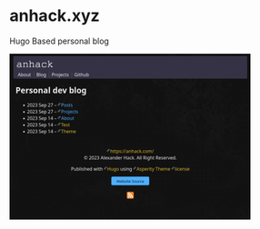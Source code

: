 # anhack.xyz
Hugo Based personal blog

![img](https://raw.githubusercontent.com/signet-marigold/anhack.xyz/main/.github/images/main_img.png)
